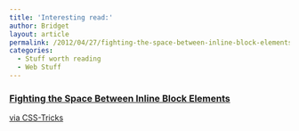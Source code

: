 ```yaml
---
title: 'Interesting read:'
author: Bridget
layout: article
permalink: /2012/04/27/fighting-the-space-between-inline-block-elements/
categories:
  - Stuff worth reading
  - Web Stuff
---
```

<h3><a href="http://css-tricks.com/fighting-the-space-between-inline-block-elements/">Fighting the Space Between Inline Block Elements</h3>
<p>via <a href="http://css-tricks.com">CSS-Tricks</a></p>
